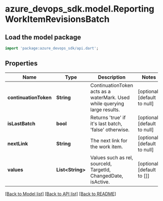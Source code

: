 # azure_devops_sdk.model.ReportingWorkItemRevisionsBatch

## Load the model package
```dart
import 'package:azure_devops_sdk/api.dart';
```

## Properties
Name | Type | Description | Notes
------------ | ------------- | ------------- | -------------
**continuationToken** | **String** | ContinuationToken acts as a waterMark. Used while querying large results. | [optional] [default to null]
**isLastBatch** | **bool** | Returns &#39;true&#39; if it&#39;s last batch, &#39;false&#39; otherwise. | [optional] [default to null]
**nextLink** | **String** | The next link for the work item. | [optional] [default to null]
**values** | **List&lt;String&gt;** | Values such as rel, sourceId, TargetId, ChangedDate, isActive. | [optional] [default to []]

[[Back to Model list]](../README.md#documentation-for-models) [[Back to API list]](../README.md#documentation-for-api-endpoints) [[Back to README]](../README.md)


